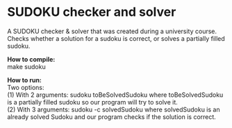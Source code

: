 # SUDOKU checker and solver

A SUDOKU checker & solver that was created during a university course. Checks whether a solution for a sudoku is correct, or solves a partially filled sudoku.

**How to compile:**  
make sudoku

**How to run:**  
	Two options:  
	(1) With 2 arguments: sudoku toBeSolvedSudoku where toBeSolvedSudoku is a partially filled sudoku so our program will try to solve it.  
	(2) With 3 arguments: sudoku -c solvedSudoku where solvedSudoku is an already solved Sudoku and our program checks if the solution is correct.
